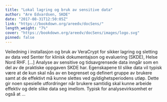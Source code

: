 ```yaml
---
title: "Lokal lagring og bruk av sensitive data"
author: "Are Edvardsen, SKDE"
date: "2017-08-31T12:50:05Z"
link: "https://bookdown.org/areedv/docSens/"
length_weight: "7%"
cover: "https://bookdown.org/areedv/docSens/images/logo.svg"
pinned: false
---
```


Veiledning i installasjon og bruk av VeraCrypt for sikker lagring og sletting av data ved Senter for klinisk dokumentajson og evaluering (SKDE), Helse Nord RHF. [...] Analyse av sensitive og tidsavgrensede data inngår som en del av de praktiske oppgaven SKDE har. Egenskapene til slike data vil typisk være at de kun skal nås av en begrenset og definert gruppe av brukere samt at de effektivt må kunne slettes ved gyldighetsperiodens utløp. Dette gir noen spesielle utfordringer når brukere samtidig skal kunne arbeide effektiv og dele slike data seg imellom. Typisk for analysevirksomhet er også at  ...
